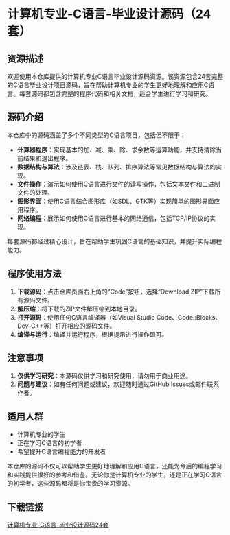 # 计算机专业-C语言-毕业设计源码（24套）

## 资源描述

欢迎使用本仓库提供的计算机专业C语言毕业设计源码资源。该资源包含24套完整的C语言毕业设计项目源码，旨在帮助计算机专业的学生更好地理解和应用C语言。每套源码都包含完整的程序代码和相关文档，适合学生进行学习和研究。

## 源码介绍

本仓库中的源码涵盖了多个不同类型的C语言项目，包括但不限于：

- **计算器程序**：实现基本的加、减、乘、除、求余数等运算功能，并支持清除当前结果和退出程序。
- **数据结构与算法**：涉及链表、栈、队列、排序算法等常见数据结构与算法的实现。
- **文件操作**：演示如何使用C语言进行文件的读写操作，包括文本文件和二进制文件的处理。
- **图形界面**：使用C语言结合图形库（如SDL、GTK等）实现简单的图形界面应用程序。
- **网络编程**：展示如何使用C语言进行基本的网络通信，包括TCP/IP协议的实现。

每套源码都经过精心设计，旨在帮助学生巩固C语言的基础知识，并提升实际编程能力。

## 程序使用方法

1. **下载源码**：点击仓库页面右上角的“Code”按钮，选择“Download ZIP”下载所有源码文件。
2. **解压缩**：将下载的ZIP文件解压缩到本地目录。
3. **打开源码**：使用任何C语言编译器（如Visual Studio Code、Code::Blocks、Dev-C++等）打开相应的源码文件。
4. **编译与运行**：编译并运行程序，根据提示进行操作即可。

## 注意事项

1. **仅供学习研究**：本源码仅供学习和研究使用，请勿用于商业用途。
2. **问题与建议**：如有任何问题或建议，欢迎随时通过GitHub Issues或邮件联系作者。

## 适用人群

- 计算机专业的学生
- 正在学习C语言的初学者
- 希望提升C语言编程能力的开发者

本仓库的源码不仅可以帮助学生更好地理解和应用C语言，还能为今后的编程学习和实践提供很好的参考和借鉴。无论你是计算机专业的学生，还是正在学习C语言的初学者，这些源码都将是你宝贵的学习资源。

## 下载链接

[计算机专业-C语言-毕业设计源码24套](https://pan.quark.cn/s/a4d109156db2)